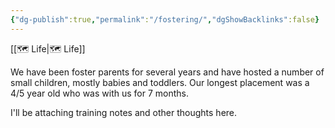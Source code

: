```yaml
---
{"dg-publish":true,"permalink":"/fostering/","dgShowBacklinks":false}
---
```



[[🗺️ Life\|🗺️ Life]]

We have been foster parents for several years and have hosted a number of small children, mostly babies and toddlers. Our longest placement was a 4/5 year old who was with us for 7 months.

I'll be attaching training notes and other thoughts here.